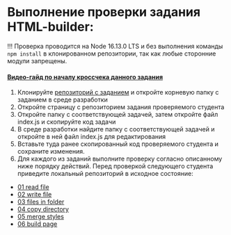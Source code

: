# Выполнение проверки задания HTML-builder:

!!! Проверка проводится на Node 16.13.0 LTS и без выполнения команды ```npm install``` в клонированном репозитории, так как любые сторонние модули запрещены.

#### [Видео-гайд по началу кроссчека данного задания](https://www.youtube.com/watch?v=zBgZmJeIpRo)

1. Клонируйте [репозиторий с заданием](https://github.com/EvgeniiMal/HTML-builder) и откройте корневую папку с заданием в среде разработки
2. Откройте страницу с репозиторием задания проверяемого студента
3. Откройте папку с соответствующей задачей, затем откройте файл index.js и скопируйте код задачи
4. В среде разработки найдите папку с соответствующей задачей и откройте в ней файл index.js для редактирования
5. Вставьте туда ранее скопированный код проверяемого студента и сохраните изменения.
6. Для каждого из заданий выполните проверку согласно описанному ниже порядку действий. Перед проверкой следующего студента приведите локальный репозиторий в исходное состояние:

- [01 read file](https://github.com/EvgeniiMal/HTML-builder/wiki/%D0%9F%D1%80%D0%BE%D0%B2%D0%B5%D1%80%D0%BA%D0%B0-01-read-file)
- [02 write file](https://github.com/EvgeniiMal/HTML-builder/wiki/%D0%9F%D1%80%D0%BE%D0%B2%D0%B5%D1%80%D0%BA%D0%B0-02-write-file)
- [03 files in folder](https://github.com/EvgeniiMal/HTML-builder/wiki/%D0%9F%D1%80%D0%BE%D0%B2%D0%B5%D1%80%D0%BA%D0%B0-03-files-in-folder)
- [04 copy directory](https://github.com/EvgeniiMal/HTML-builder/wiki/%D0%9F%D1%80%D0%BE%D0%B2%D0%B5%D1%80%D0%BA%D0%B0-04-copy-directory)
- [05 merge styles](https://github.com/EvgeniiMal/HTML-builder/wiki/%D0%9F%D1%80%D0%BE%D0%B2%D0%B5%D1%80%D0%BA%D0%B0-05-merge-styles)
- [06 build page](https://github.com/EvgeniiMal/HTML-builder/wiki/%D0%9F%D1%80%D0%BE%D0%B2%D0%B5%D1%80%D0%BA%D0%B0-06-build-page)